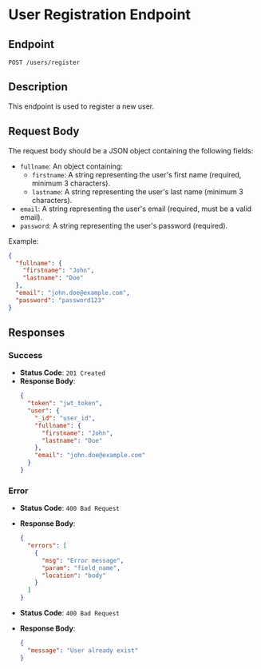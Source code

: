# User Registration Endpoint

## Endpoint
`POST /users/register`

## Description
This endpoint is used to register a new user.

## Request Body
The request body should be a JSON object containing the following fields:
- `fullname`: An object containing:
  - `firstname`: A string representing the user's first name (required, minimum 3 characters).
  - `lastname`: A string representing the user's last name (minimum 3 characters).
- `email`: A string representing the user's email (required, must be a valid email).
- `password`: A string representing the user's password (required).

Example:
```json
{
  "fullname": {
    "firstname": "John",
    "lastname": "Doe"
  },
  "email": "john.doe@example.com",
  "password": "password123"
}
```

## Responses

### Success
- **Status Code**: `201 Created`
- **Response Body**:
  ```json
  {
    "token": "jwt_token",
    "user": {
      "_id": "user_id",
      "fullname": {
        "firstname": "John",
        "lastname": "Doe"
      },
      "email": "john.doe@example.com"
    }
  }
  ```

### Error
- **Status Code**: `400 Bad Request`
- **Response Body**:
  ```json
  {
    "errors": [
      {
        "msg": "Error message",
        "param": "field_name",
        "location": "body"
      }
    ]
  }
  ```

- **Status Code**: `400 Bad Request`
- **Response Body**:
  ```json
  {
    "message": "User already exist"
  }
  ```